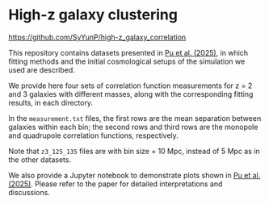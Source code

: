 # High-z galaxy clustering

https://github.com/SyYunP/high-z_galaxy_correlation

This repository contains datasets presented in [Pu et al. (2025)](https://doi.org/10.48550/arXiv.2410.02524), in which fitting methods and the initial cosmological setups of the simulation we used are described.

We provide here four sets of correlation function measurements for z = 2 and 3 galaxies with different masses, along with the corresponding fitting results, in each directory. 

In the `measurement.txt` files, the first rows are the mean separation between galaxies within each bin; the second rows and third rows are the monopole and quadrupole correlation functions, respectively. 

Note that `z3_125_135` files are with bin size = 10 Mpc, instead of 5 Mpc as in the other datasets.

We also provide a Jupyter notebook to demonstrate plots shown in [Pu et al. (2025)](https://doi.org/10.48550/arXiv.2410.02524). Please refer to the paper for detailed interpretations and discussions.
